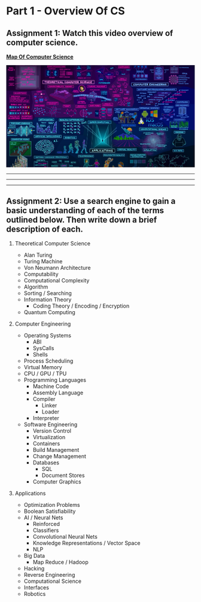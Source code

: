 # Part 1 - Overview Of CS

## Assignment 1: Watch this video overview of computer science.

**[Map Of Computer Science](https://www.youtube.com/watch?v=SzJ46YA_RaA)**

![Map](/media/map.png)

---
---
---

## Assignment 2: Use a search engine to gain a basic understanding of each of the terms outlined below. Then write down a brief description of each.

1. Theoretical Computer Science

    - Alan Turing
    - Turing Machine
    - Von Neumann Architecture
    - Computability
    - Computational Complexity
    - Algorithm
    - Sorting / Searching
    - Information Theory
        - Coding Theory / Encoding / Encryption
    - Quantum Computing

2. Computer Engineering

    - Operating Systems
        - ABI
        - SysCalls
        - Shells
    - Process Scheduling
    - Virtual Memory
    - CPU / GPU / TPU
    - Programming Languages
        - Machine Code
        - Assembly Language
        - Compiler
            - Linker
            - Loader
        - Interpreter
    - Software Engineering
        - Version Control
        - Virtualization
        - Containers
        - Build Management
        - Change Management
        - Databases
            - SQL
            - Document Stores
        - Computer Graphics

3. Applications
    - Optimization Problems
    - Boolean Satisfiability
    - AI / Neural Nets
        - Reinforced
        - Classifiers
        - Convolutional Neural Nets
        - Knowledge Representations / Vector Space
        - NLP
    - Big Data
        - Map Reduce / Hadoop
    - Hacking
    - Reverse Engineering
    - Computational Science
    - Interfaces
    - Robotics
    